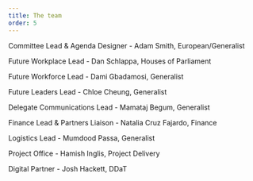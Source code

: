 ```yaml
---
title: The team
order: 5
---
```

Committee Lead & Agenda Designer - Adam Smith, European/Generalist

Future Workplace Lead - Dan Schlappa, Houses of Parliament

Future Workforce Lead - Dami Gbadamosi, Generalist

Future Leaders Lead - Chloe Cheung, Generalist

Delegate Communications Lead - Mamataj Begum, Generalist

Finance Lead & Partners Liaison - Natalia Cruz Fajardo, Finance

Logistics Lead - Mumdood Passa, Generalist

Project Office - Hamish Inglis, Project Delivery

Digital Partner - Josh Hackett, DDaT
